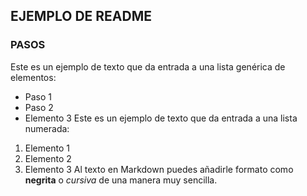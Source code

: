 ## EJEMPLO DE README
### PASOS
Este es un ejemplo de texto que da entrada a una lista genérica de elementos:
- Paso 1
- Paso 2
- Elemento 3
Este es un ejemplo de texto que da entrada a una lista numerada:
1. Elemento 1
2. Elemento 2
3. Elemento 3
Al texto en Markdown puedes añadirle formato como **negrita** o *cursiva* de una manera muy sencilla.
